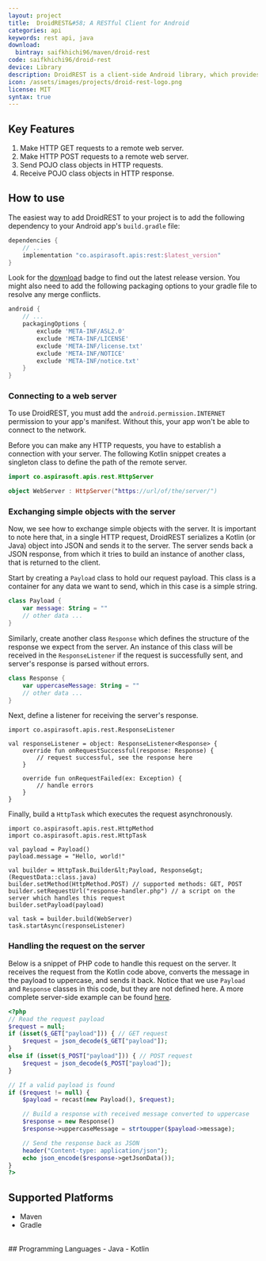 ```yaml
---
layout: project
title:  DroidREST&#58; A RESTful Client for Android
categories: api
keywords: rest api, java
download:
  bintray: saifkhichi96/maven/droid-rest
code: saifkhichi96/droid-rest
device: Library
description: DroidREST is a client-side Android library, which provides a RESTful interface for Android applications to exchange POJO objects with a remote server.
icon: /assets/images/projects/droid-rest-logo.png
license: MIT
syntax: true
---
```


## Key Features
1. Make HTTP GET requests to a remote web server.
2. Make HTTP POST requests to a remote web server.
3. Send POJO class objects in HTTP requests.
4. Receive POJO class objects in HTTP response.

## How to use
The easiest way to add DroidREST to your project is to add the following dependency to your Android app's `build.gradle` file:
```groovy
dependencies {
    // ...
    implementation "co.aspirasoft.apis:rest:$latest_version"
}
```
Look for the [download](#download) badge to find out the latest release version. You might also need to add the following packaging options to your gradle file to resolve any merge conflicts.
```groovy
android {
    // ...
    packagingOptions {
        exclude 'META-INF/ASL2.0'
        exclude 'META-INF/LICENSE'
        exclude 'META-INF/license.txt'
        exclude 'META-INF/NOTICE'
        exclude 'META-INF/notice.txt'
    }
}
```

### Connecting to a web server
To use DroidREST, you must add the `android.permission.INTERNET` permission to your app's manifest. Without this, your app won't be able to connect to the network.

Before you can make any HTTP requests, you have to establish a connection with your server. The following Kotlin snippet creates a singleton class to define the path of the remote server.

```kotlin
import co.aspirasoft.apis.rest.HttpServer

object WebServer : HttpServer("https://url/of/the/server/")
```

### Exchanging simple objects with the server
Now, we see how to exchange simple objects with the server. It is important to note here that, in a single HTTP request, DroidREST serializes a Kotlin (or Java) object into JSON and sends it to the server. The server sends back a JSON response, from which it tries to build an instance of another class, that is returned to the client.

Start by creating a `Payload` class to hold our request payload. This class is a container for any data we want to send, which in this case is a simple string.

```kotlin
class Payload {
    var message: String = ""
    // other data ...
}
```

Similarly, create another class `Response` which defines the structure of the response we expect from the server. An instance of this class will be received in the `ResponseListener` if the request is successfully sent, and server's response is parsed without errors.
```kotlin
class Response {
    var uppercaseMessage: String = ""
    // other data ...
}
```

Next, define a listener for receiving the server's response.
```
import co.aspirasoft.apis.rest.ResponseListener

val responseListener = object: ResponseListener<Response> {
    override fun onRequestSuccessful(response: Response) {
        // request successful, see the response here
    }

    override fun onRequestFailed(ex: Exception) {
        // handle errors
    }
}
```

Finally, build a `HttpTask` which executes the request asynchronously.
```
import co.aspirasoft.apis.rest.HttpMethod
import co.aspirasoft.apis.rest.HttpTask

val payload = Payload()
payload.message = "Hello, world!"

val builder = HttpTask.Builder&lt;Payload, Response&gt;(RequestData::class.java)
builder.setMethod(HttpMethod.POST) // supported methods: GET, POST
builder.setRequestUrl("response-handler.php") // a script on the server which handles this request
builder.setPayload(payload)

val task = builder.build(WebServer)
task.startAsync(responseListener)
```

### Handling the request on the server
Below is a snippet of PHP code to handle this request on the server. It receives the request from the Kotlin code above, converts the message in the payload to uppercase, and sends it back. Notice that we use `Payload` and `Response` classes in this code, but they are not defined here. A more complete server-side example can be found [here](https://github.com/saifkhichi96/droid-rest/blob/master/demo-server-side.php).
```php
<?php
// Read the request payload
$request = null;
if (isset($_GET["payload"])) { // GET request
    $request = json_decode($_GET["payload"]);
}
else if (isset($_POST["payload"])) { // POST request
    $request = json_decode($_POST["payload"]);
}

// If a valid payload is found
if ($request != null) {
    $payload = recast(new Payload(), $request);

    // Build a response with received message converted to uppercase
    $response = new Response()
    $response->uppercaseMessage = strtoupper($payload->message);

    // Send the response back as JSON
    header("Content-type: application/json");
    echo json_encode($response->getJsonData());
}
?>
```

## Supported Platforms
- Maven
- Gradle

<br/>
## Programming Languages
- Java
- Kotlin
